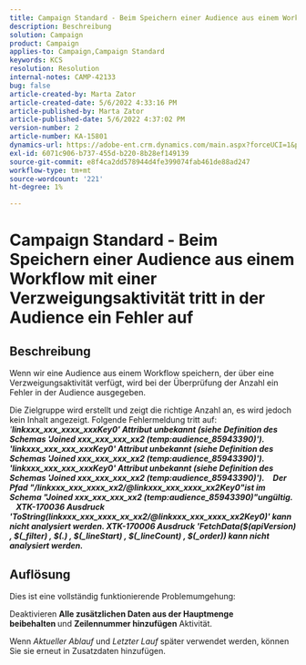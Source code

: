 ```yaml
---
title: Campaign Standard - Beim Speichern einer Audience aus einem Workflow mit einer Verzweigungsaktivität tritt in der Audience ein Fehler auf
description: Beschreibung
solution: Campaign
product: Campaign
applies-to: Campaign,Campaign Standard
keywords: KCS
resolution: Resolution
internal-notes: CAMP-42133
bug: false
article-created-by: Marta Zator
article-created-date: 5/6/2022 4:33:16 PM
article-published-by: Marta Zator
article-published-date: 5/6/2022 4:37:02 PM
version-number: 2
article-number: KA-15801
dynamics-url: https://adobe-ent.crm.dynamics.com/main.aspx?forceUCI=1&pagetype=entityrecord&etn=knowledgearticle&id=286a3538-5acd-ec11-a7b5-6045bd00dbbc
exl-id: 6071c906-b737-455d-b220-8b28ef149139
source-git-commit: e8f4ca2dd578944d4fe399074fab461de88ad247
workflow-type: tm+mt
source-wordcount: '221'
ht-degree: 1%

---
```


# Campaign Standard - Beim Speichern einer Audience aus einem Workflow mit einer Verzweigungsaktivität tritt in der Audience ein Fehler auf

## Beschreibung


Wenn wir eine Audience aus einem Workflow speichern, der über eine Verzweigungsaktivität verfügt, wird bei der Überprüfung der Anzahl ein Fehler in der Audience ausgegeben.

Die Zielgruppe wird erstellt und zeigt die richtige Anzahl an, es wird jedoch kein Inhalt angezeigt. Folgende Fehlermeldung tritt auf:
 
*&#39;<b>linkxxx_xxx_xxxx_xxxKey0&#39; Attribut unbekannt (siehe Definition des Schemas &#39;Joined xxx_xxx_xxx_xx2 (temp:audience_85943390)&#39;). &#39;linkxxx_xxx_xxx_xxxKey0&#39; Attribut unbekannt (siehe Definition des Schemas &#39;Joined xxx_xxx_xxx_xx2 (temp:audience_85943390)&#39;). &#39;linkxxx_xxx_xxx_xxxKey0&#39; Attribut unbekannt (siehe Definition des Schemas &#39;Joined xxx_xxx_xxx_xx2 (temp:audience_85943390)&#39;).</b>*
 <b>__</b> 
<b>*Der Pfad &quot;/linkxxx_xxx_xxxx_xx2/@linkxxx_xxx_xxxx_xx2Key0&quot;ist im Schema &quot;Joined xxx_xxx_xxx_xx2 (temp:audience_85943390)&quot;ungültig.</b>*
 <b>__</b> 
<b>*XTK-170036 Ausdruck &#39;ToString(linkxxx_xxx_xxxx_xx_xx2/@linkxxx_xxx_xxxx_xx2Key0)&#39; kann nicht analysiert werden. XTK-170006 Ausdruck &#39;FetchData($(apiVersion) , $(_filter) , $(.) , $(_lineStart) , $(_lineCount) , $(_order)) kann nicht analysiert werden.</b>*


## Auflösung


Dies ist eine vollständig funktionierende Problemumgehung:

Deaktivieren <b>Alle zusätzlichen Daten aus der Hauptmenge beibehalten </b>und <b>Zeilennummer hinzufügen</b> Aktivität.

Wenn *Aktueller Ablauf* und *Letzter Lauf* später verwendet werden, können Sie sie erneut in Zusatzdaten hinzufügen.
